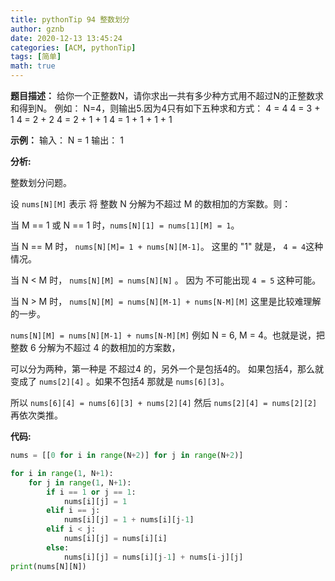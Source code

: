 ```yaml
---
title: pythonTip 94 整数划分
author: gznb
date: 2020-12-13 13:45:24
categories: [ACM, pythonTip]
tags: [简单]
math: true
---
```


**题目描述：**
给你一个正整数N，请你求出一共有多少种方式用不超过N的正整数求和得到N。
例如：
N=4，则输出5.因为4只有如下五种求和方式：
4 = 4
4 = 3 + 1
4 = 2 + 2
4 = 2 + 1 + 1
4 = 1 + 1 + 1 + 1

**示例：**
输入： N = 1
输出： 1

**分析:**

整数划分问题。

设 `nums[N][M]` 表示 将 整数 N 分解为不超过 M 的数相加的方案数。则：

当 M == 1 或 N == 1 时，`nums[N][1] = nums[1][M] = 1`。 

当 N == M 时， `nums[N][M]= 1 + nums[N][M-1]`。 这里的 "1" 就是， `4 = 4`这种情况。 

当 N < M 时， `nums[N][M] = nums[N][N]` 。 因为 不可能出现  `4 = 5` 这种可能。 

当 N > M 时， `nums[N][M] = nums[N][M-1] + nums[N-M][M]`  这里是比较难理解的一步。



`nums[N][M] = nums[N][M-1] + nums[N-M][M]` 例如 N = 6, M = 4。也就是说，把整数 6 分解为不超过 4 的数相加的方案数， 

可以分为两种，第一种是 不超过4 的，另外一个是包括4的。 如果包括4，那么就变成了 `nums[2][4]` 。如果不包括4 那就是 `nums[6][3]`。

所以 `nums[6][4] = nums[6][3] + nums[2][4]`  然后 `nums[2][4] = nums[2][2]` 再依次类推。





**代码:**
```python
nums = [[0 for i in range(N+2)] for j in range(N+2)]

for i in range(1, N+1):
    for j in range(1, N+1):
        if i == 1 or j == 1:
            nums[i][j] = 1
        elif i == j:
            nums[i][j] = 1 + nums[i][j-1]
        elif i < j:
            nums[i][j] = nums[i][i]
        else:
            nums[i][j] = nums[i][j-1] + nums[i-j][j]
print(nums[N][N])
```
